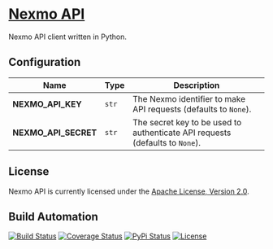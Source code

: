 # [Nexmo API](http://nexmo-api.hive.pt)

Nexmo API client written in Python.

## Configuration

| Name | Type | Description |
| ----- | ----- | ----- |
| **NEXMO_API_KEY** | `str` | The Nexmo identifier to make API requests (defaults to `None`). |
| **NEXMO_API_SECRET** | `str` | The secret key to be used to authenticate API requests (defaults to `None`). |

## License

Nexmo API is currently licensed under the [Apache License, Version 2.0](http://www.apache.org/licenses/).

## Build Automation

[![Build Status](https://travis-ci.org/hivesolutions/nexmo_api.svg?branch=master)](https://travis-ci.org/hivesolutions/nexmo_api)
[![Coverage Status](https://coveralls.io/repos/hivesolutions/nexmo_api/badge.svg?branch=master)](https://coveralls.io/r/hivesolutions/nexmo_api?branch=master)
[![PyPi Status](https://img.shields.io/pypi/v/nexmo_api.svg)](https://pypi.python.org/pypi/nexmo_api)
[![License](https://img.shields.io/badge/license-Apache%202.0-blue.svg)](https://www.apache.org/licenses/)
